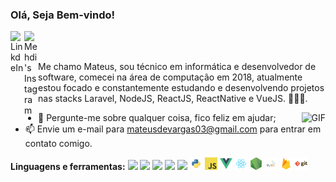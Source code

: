 ### Olá, Seja Bem-vindo!

<a href="https://www.linkedin.com/in/mateus-augusto-vargas-228a461aa">
  <img align="left" alt="LinkdeIn" width="22px" src="https://cdn.jsdelivr.net/npm/simple-icons@v3/icons/linkedin.svg" />
</a>

<a href="https://www.instagram.com/mateuz_vargaz">
  <img align="left" alt="Mehdi's Instagram" width="22px" src="https://cdn.jsdelivr.net/npm/simple-icons@v3/icons/instagram.svg" />
</a>

<br />
<br />

Me chamo Mateus, sou técnico em informática e desenvolvedor de software, comecei na área de computação em 2018,
atualmente estou focado e constantemente estudando e desenvolvendo projetos nas stacks Laravel, NodeJS, ReactJS, ReactNative e VueJS. 👨🏽‍💼. 



  <img align="right" alt="GIF" src="https://i.pinimg.com/originals/e4/26/70/e426702edf874b181aced1e2fa5c6cde.gif" />

- 💬 Pergunte-me sobre qualquer coisa, fico feliz em ajudar;
- 📫 Envie um e-mail para mateusdevargas03@gmail.com para entrar em contato comigo.


**Linguagens e ferramentas:**
<code><img height="20" src="https://s2.glbimg.com/DyDQQTZSF1oEiO8kawMIxP72KzQ=/290x417/s.glbimg.com/jo/g1/f/original/2011/08/22/22-java-300.jpg"></code>
<code><img height="20" src="https://upload.wikimedia.org/wikipedia/commons/2/27/PHP-logo.svg"></code>
<code><img height="20" src="https://miro.medium.com/max/1024/1*xDi2csEAWxu95IEkaNdFUQ.png"></code>
<code><img height="20" src="https://www.serprogramador.com.br/resources/img/fb_image_posts/postgresql.png"></code>
<code><img height="20" src="https://cdn.iconscout.com/icon/free/png-512/laravel-2038872-1720085.png"></code>
<code><img height="20" src="https://raw.githubusercontent.com/github/explore/80688e429a7d4ef2fca1e82350fe8e3517d3494d/topics/python/python.png"></code>
<code><img height="20" src="https://raw.githubusercontent.com/github/explore/80688e429a7d4ef2fca1e82350fe8e3517d3494d/topics/javascript/javascript.png"></code>
<code><img height="20" src="https://raw.githubusercontent.com/github/explore/80688e429a7d4ef2fca1e82350fe8e3517d3494d/topics/vue/vue.png"></code>
<code><img height="20" src="https://raw.githubusercontent.com/github/explore/80688e429a7d4ef2fca1e82350fe8e3517d3494d/topics/react/react.png"></code>
<code><img height="20" src="https://raw.githubusercontent.com/github/explore/80688e429a7d4ef2fca1e82350fe8e3517d3494d/topics/nodejs/nodejs.png"></code>
<code><img height="20" src="https://raw.githubusercontent.com/github/explore/80688e429a7d4ef2fca1e82350fe8e3517d3494d/topics/mysql/mysql.png"></code>
<code><img height="20" src="https://raw.githubusercontent.com/github/explore/80688e429a7d4ef2fca1e82350fe8e3517d3494d/topics/firebase/firebase.png"></code>
<code><img height="20" src="https://raw.githubusercontent.com/github/explore/80688e429a7d4ef2fca1e82350fe8e3517d3494d/topics/git/git.png"></code>
